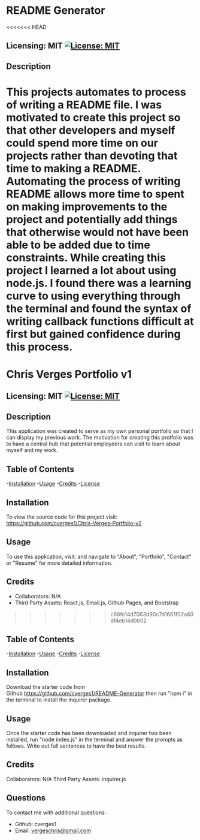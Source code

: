 # README Generator

<<<<<<< HEAD
## Licensing: MIT [![License: MIT](https://img.shields.io/badge/License-MIT-yellow.svg)](https://opensource.org/licenses/MIT)

## Description

This projects automates to process of writing a README file. I was motivated to create this project so that other developers and myself could spend more time on our projects rather than devoting that time to making a README. Automating the process of writing README allows more time to spent on making improvements to the project and potentially add things that otherwise would not have been able to be added due to time constraints. While creating this project I learned a lot about using node.js. I found there was a learning curve to using everything through the terminal and found the syntax of writing callback functions difficult at first but gained confidence during this process.
=======
  # Chris Verges Portfolio v1
  ## Licensing: MIT [![License: MIT](https://img.shields.io/badge/License-MIT-yellow.svg)](https://opensource.org/licenses/MIT)

  ## Description
  This application was created to serve as my own personal portfolio so that I can display my previous work. The motivation for creating this protfolio was to have a central hub that potential employeers can visit to learn about myself and my work.   
  
  ## Table of Contents
  
  -[Installation](#installation)
  -[Usage](#usage)
  -[Credits](#credits)
  -[License](#license)  

  ## Installation
  
  To view the source code for this project visit: https://github.com/cverges1/Chris-Verges-Portfolio-v2
  
  ## Usage
  
  To use this application, visit: and navigate to "About", "Portfolio", "Contact" or "Resume" for more detailed information.
  
  ## Credits
  
  - Collaborators: N/A
  - Third Party Assets: React.js, Email.js, Github Pages, and Bootstrap
>>>>>>> c68fe14d7063d90c7d1661f02a60df4eb14d0b02

## Table of Contents

-[Installation](#installation) -[Usage](#usage) -[Credits](#credits) -[License](#license)

## Installation

Download the starter code from Github https://github.com/cverges1/README-Generator then run "npm i" in the terminal to install the inquirer package.

## Usage

Once the starter code has been downloaded and inquirer has been installed, run "node index.js" in the terminal and answer the prompts as follows. Write out full sentences to have the best results.

## Credits

Collaborators: N/A
Third Party Assets: inquirer.js

## Questions

To contact me with additional questions:

- Github: cverges1
- Email: vergeschris@gmail.com
